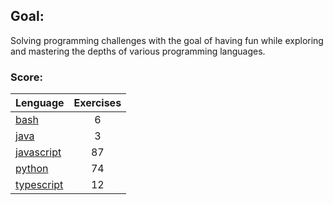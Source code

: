 ## Goal:
Solving programming challenges with the goal of having fun while exploring and mastering the depths of various programming languages.

### Score:
| Lenguage | Exercises |
|---|:---:|
| [bash](/bash) | 6 |
| [java](/java) | 3 |
| [javascript](/javascript) | 87 |
| [python](/python) | 74 |
| [typescript](/typescript) | 12 |

